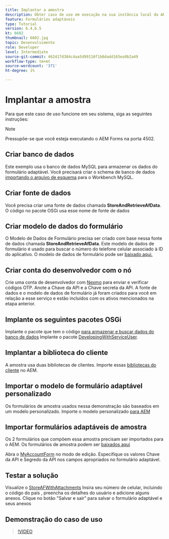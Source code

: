 ```yaml
---
title: Implantar a amostra
description: Obter caso de uso em execução na sua instância local do AEM Forms
feature: Formulários adaptáveis
type: Tutorial
version: 6.4,6.5
kt: 6602
thumbnail: 6602.jpg
topic: Desenvolvimento
role: Developer
level: Intermediate
source-git-commit: 462417d384c4aa5d99110f1b8dadd165ea9b2a49
workflow-type: tm+mt
source-wordcount: '371'
ht-degree: 1%

---
```




# Implantar a amostra

Para que este caso de uso funcione em seu sistema, siga as seguintes instruções:

>[!NOTE]
>Pressupõe-se que você esteja executando o AEM Forms na porta 4502.


## Criar banco de dados

Este exemplo usa o banco de dados MySQL para armazenar os dados do formulário adaptável. Você precisará criar o schema de banco de dados [importando o arquivo de esquema](assets/data-base-schema.sql) para o Workbench MySQL.

## Criar fonte de dados

Você precisa criar uma fonte de dados chamada **StoreAndRetrieveAfData**. O código no pacote OSGi usa esse nome de fonte de dados

## Criar modelo de dados do formulário

O Modelo de Dados de Formulário precisa ser criado com base nessa fonte de dados chamada **StoreAndRetrieveAfData**. Este modelo de dados de formulário é usado para buscar o número do telefone celular associado à ID do aplicativo. O modelo de dados de formulário pode ser [baixado aqui.](assets/2-Factor-Authentication-DataSource-and-FDM.zip)

## Criar conta do desenvolvedor com o nó

Crie uma conta de desenvolvedor com [Nexmo](https://dashboard.nexmo.com/) para enviar e verificar códigos OTP. Anote a Chave da API e a Chave secreta da API. A fonte de dados e o modelo de dados de formulário já foram criados para você em relação a esse serviço e estão incluídos com os ativos mencionados na etapa anterior.

## Implante os seguintes pacotes OSGi

Implante o pacote que tem o código [para armazenar e buscar dados do banco de dados](assets/FetchPartiallyCompletedForm.PartiallyCompletedForm.core-1.0-SNAPSHOT.jar)
Implante o pacote [DevelopingWithServiceUser](https://experienceleague.adobe.com/docs/experience-manager-learn/forms/assets/common-osgi-bundles/DevelopingWithServiceUser.jar).

## Implantar a biblioteca do cliente

A amostra usa duas bibliotecas de clientes. Importe essas [bibliotecas do cliente](assets/client-libraries.zip) no AEM.

## Importar o modelo de formulário adaptável personalizado

Os formulários de amostra usados nessa demonstração são baseados em um modelo personalizado. Importe o modelo personalizado [para AEM](assets/custom-template-with-page-component.zip)

## Importar formulários adaptáveis de amostra

Os 2 formulários que compõem essa amostra precisam ser importados para o AEM. Os formulários de amostra podem ser [baixados aqui](assets/sample-forms.zip)

Abra o [MyAccountForm](http://localhost:4502/editor.html/content/forms/af/myaccountform.html) no modo de edição. Especifique os valores Chave da API e Segredo da API nos campos apropriados no formulário adaptável.

## Testar a solução

Visualize o [StoreAFWithAttachments](http://localhost:4502/content/dam/formsanddocuments/storeafwithattachments/jcr:content?wcmmode=disabled)
Insira seu número de celular, incluindo o código do país , preencha os detalhes do usuário e adicione alguns anexos. Clique no botão &quot;Salvar e sair&quot; para salvar o formulário adaptável e seus anexos


## Demonstração do caso de uso

>[!VIDEO](https://video.tv.adobe.com/v/327122?quality=9&learn=on)
